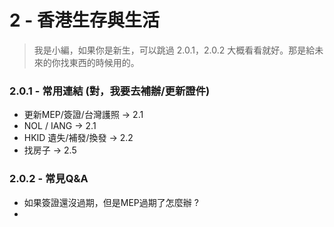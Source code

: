 # 2 - 香港生存與生活

> 我是小編，如果你是新生，可以跳過 2.0.1，2.0.2 大概看看就好。那是給未來的你找東西的時候用的。

### 2.0.1 - 常用連結 \(對，我要去補辦/更新證件\)

* 更新MEP/簽證/台灣護照   →   2.1 
* NOL / IANG   →   2.1
* HKID 遺失/補發/換發   →   2.2
* 找房子   →   2.5

### **2.0.2 - 常見Q&A**

* 如果簽證還沒過期，但是MEP過期了怎麼辦 ?
* 


